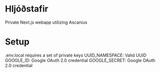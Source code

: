 #  Hljóðstafir
  Private Next.js webapp utilizing Ascanius

# Setup
  .env.local requires a set of private keys
  UUID_NAMESPACE: Valid UUID
  GOOGLE_ID: Google OAuth 2.0 credential
  GOOGLE_SECRET: Google OAuth 2.0 credential